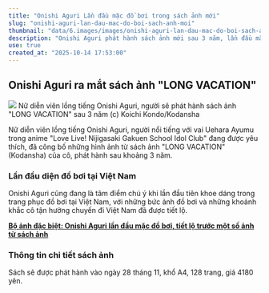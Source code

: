 ```yaml
---
title: "Onishi Aguri Lần đầu mặc đồ bơi trong sách ảnh mới"
slug: "onishi-aguri-lan-dau-mac-do-boi-sach-anh-moi"
thumbnail: "data/6.images/images/onishi-aguri-lan-dau-mac-do-boi-sach-anh-moi.webp"
description: "Onishi Aguri phát hành sách ảnh mới sau 3 năm, lần đầu mặc đồ bơi tại Việt Nam."
use: true
created_at: "2025-10-14 17:53:00"
---
```


## Onishi Aguri ra mắt sách ảnh "LONG VACATION"

![](/images/20251014-00000032-mantan-000-1-view.webp)
Nữ diễn viên lồng tiếng Onishi Aguri, người sẽ phát hành sách ảnh "LONG VACATION" sau 3 năm (c) Koichi Kondo/Kodansha

Nữ diễn viên lồng tiếng Onishi Aguri, người nổi tiếng với vai Uehara Ayumu trong anime "Love Live! Nijigasaki Gakuen School Idol Club" đang được yêu thích, đã công bố những hình ảnh từ sách ảnh "LONG VACATION" (Kodansha) của cô, phát hành sau khoảng 3 năm.

### Lần đầu diện đồ bơi tại Việt Nam

Onishi Aguri cũng đang là tâm điểm chú ý khi lần đầu tiên khoe dáng trong trang phục đồ bơi tại Việt Nam, với những bức ảnh đồ bơi và những khoảnh khắc cô tận hưởng chuyến đi Việt Nam đã được tiết lộ.

[**Bộ ảnh đặc biệt: Onishi Aguri lần đầu mặc đồ bơi, tiết lộ trước một số ảnh từ sách ảnh**](https://mantan-web.jp/article/20251014dog00m200002000c/photopage/002.html?ext_m=y)

### Thông tin chi tiết sách ảnh

Sách sẽ được phát hành vào ngày 28 tháng 11, khổ A4, 128 trang, giá 4180 yên.